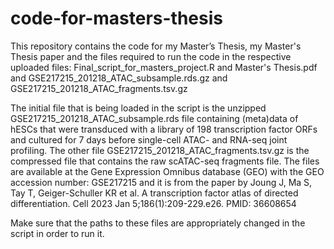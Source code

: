 # code-for-masters-thesis
This repository contains the code for my Master’s Thesis, my Master's Thesis paper and the files required to run the code in the respective uploaded files:
Final_script_for_masters_project.R
and
Master's Thesis.pdf
and
GSE217215_201218_ATAC_subsample.rds.gz
and
GSE217215_201218_ATAC_fragments.tsv.gz

The initial file that is being loaded in the script is the unzipped GSE217215_201218_ATAC_subsample.rds file containing (meta)data of hESCs that were transduced with a library of 198 transcription factor ORFs and cultured for 7 days before single-cell ATAC- and RNA-seq joint profiling. The other file GSE217215_201218_ATAC_fragments.tsv.gz is the compressed file that contains the raw scATAC-seq fragments file.
The files are available at the Gene Expression Omnibus database (GEO) with the GEO accession number: GSE217215 and it is from the paper by Joung J, Ma S, Tay T, Geiger-Schuller KR et al. A transcription factor atlas of directed differentiation. Cell 2023 Jan 5;186(1):209-229.e26. PMID: 36608654

Make sure that the paths to these files are appropriately changed in the script in order to run it.
